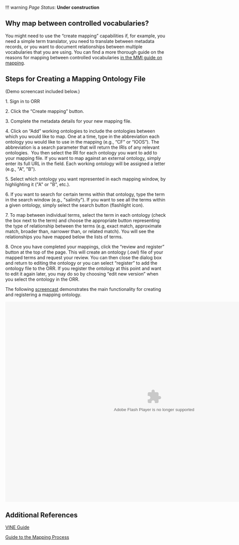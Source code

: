 !!! warning
    _Page Status_: **Under construction**

## Why map between controlled vocabularies?

You might need to use the “create mapping” capabilities if, for example, you need a simple 
term translator, you need to translate between metadata records, or you want to document 
relationships between multiple vocabularies that you are using.
You can find a more thorough guide on the reasons for mapping between 
controlled vocabularies [in the MMI guide on mapping](https://marinemetadata.org/guides/vocabs/cvchooseimplement/cvmap).

## Steps for Creating a Mapping Ontology File

(Demo screencast included below.)

1\. Sign in to ORR

2\. Click the “Create mapping” button.

3\. Complete the metadata details for your new mapping file.

4\. Click on “Add” working ontologies to include the ontologies between which you would like to map. 
One at a time, type in the abbreviation each ontology you would like to use in the mapping 
(e.g., “CF” or “IOOS”). The abbreviation is a search parameter that will return the IRIs of 
any relevant ontologies.<span> </span> You then select the IRI for each ontology you want to 
add to your mapping file. If you want to map against an external ontology, simply enter its 
full URL in the field. Each working ontology will be assigned a letter (e.g., "A", "B").

5\. Select which ontology you want represented in each mapping window, by highlighting it ("A" or "B", etc.).

6\. If you want to search for certain terms within that ontology, type the term in the search window 
(e.g., "salinity"). If you want to see all the terms within a given ontology, 
simply select the search button (flashlight icon).

7\. To map between individual terms, select the term in each ontology (check the box next to the term) 
and choose the appropriate button representing the type of relationship between the terms (e.g, 
exact match, approximate match, broader than, narrower than, or related match). 
You will see the relationships you have mapped below the lists of terms.

8\. Once you have completed your mappings, click the “review and register” button at the top of the page.
This will create an ontology (.owl) file of your mapped terms and request your review.
You can then close the dialog box and return to editing the ontology or you can select “register” to 
add the ontology file to the ORR. If you register the ontology at this point and want to edit it 
again later, you may do so by choosing “edit new version” when you select the ontology in the ORR.

The following [screencast](http://www.screencast.com/t/ODk0Nzg4) 
demonstrates the main functionality for creating and registering a mapping ontology.

<object id="scPlayer" width="932" height="626"><param name="movie" value="http://content.screencast.com/users/carueda/folders/Camtasia/media/0b8c3891-534c-47f8-9d9a-8fd703e2d153/mp4h264player.swf"> <param name="quality" value="high"> <param name="bgcolor" value="#FFFFFF"> <param name="flashVars" value="thumb=http://content.screencast.com/users/carueda/folders/Camtasia/media/0b8c3891-534c-47f8-9d9a-8fd703e2d153/FirstFrame.jpg&amp;containerwidth=932&amp;containerheight=626&amp;content=http://content.screencast.com/users/carueda/folders/Camtasia/media/0b8c3891-534c-47f8-9d9a-8fd703e2d153/newmapping.mp4"> <param name="allowFullScreen" value="true"> <param name="scale" value="showall"> <param name="allowScriptAccess" value="always"> <param name="base" value="http://content.screencast.com/users/carueda/folders/Camtasia/media/0b8c3891-534c-47f8-9d9a-8fd703e2d153/"> <embed type="application/x-shockwave-flash" width="932" height="626" src="http://content.screencast.com/users/carueda/folders/Camtasia/media/0b8c3891-534c-47f8-9d9a-8fd703e2d153/mp4h264player.swf" scale="showall" base="http://content.screencast.com/users/carueda/folders/Camtasia/media/0b8c3891-534c-47f8-9d9a-8fd703e2d153/" allowfullscreen="true" flashvars="thumb=http://content.screencast.com/users/carueda/folders/Camtasia/media/0b8c3891-534c-47f8-9d9a-8fd703e2d153/FirstFrame.jpg&amp;containerwidth=932&amp;containerheight=626&amp;content=http://content.screencast.com/users/carueda/folders/Camtasia/media/0b8c3891-534c-47f8-9d9a-8fd703e2d153/newmapping.mp4" allowscriptaccess="always" bgcolor="#FFFFFF" quality="high"></object> 

## Additional References

[VINE Guide](https://marinemetadata.org/guides/vocabs/cvchooseimplement/cvmap/cvmapvine)

[Guide to the Mapping Process](https://marinemetadata.org/node/4944)
